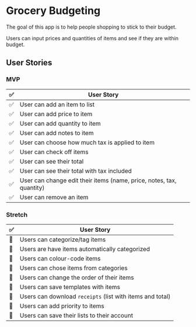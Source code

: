 # Grocery Budgeting
The goal of this app is to help people shopping to stick to their budget.

Users can input prices and quantities of items and see if they are within budget.

## User Stories
### MVP
| :white_check_mark: | User Story |
| --- | --- |
| :white_check_mark: | User can add an item to list |
| :white_check_mark: | User can add price to item |
| :white_check_mark: | User can add quantity to item |
| :white_check_mark: | User can add notes to item |
| :white_check_mark: | User can choose how much tax is applied to item |
| :white_check_mark: | User can check off items |
| :white_check_mark: | User can see their total |
| :white_check_mark: | User can see their total with tax included|
| :white_check_mark: | User can change edit their items (name, price, notes, tax, quantity) |
| :white_check_mark: | User can remove an item |

### Stretch
| :white_check_mark: | User Story |
| --- | --- |
| :black_square_button: | Users can categorize/tag items |
| :black_square_button: | Users are have items automatically categorized |
| :black_square_button: | Users can colour-code items |
| :black_square_button: | Users can chose items from categories |
| :black_square_button: | Users can change the order of their items |
| :black_square_button: | Users can save templates with items |
| :black_square_button: | Users can download `receipts` (list with items and total) |
| :black_square_button: | Users can add priority to items |
| :black_square_button: | Users can save their lists to their account |